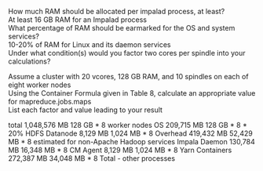   How much RAM should be allocated per impalad process, at least?  
At least 16 GB RAM for an Impalad process  
  What percentage of RAM should be earmarked for the OS and system services?  
10-20% of RAM for Linux and its daemon services  
  Under what condition(s) would you factor two cores per spindle into your calculations?  

  Assume a cluster with 20 vcores, 128 GB RAM, and 10 spindles on each of eight worker nodes  
  Using the Container Formula given in Table 8, calculate an appropriate value for mapreduce.jobs.maps  
  List each factor and value leading to your result  



total            1,048,576 MB      128 GB * 8 worker nodes
OS                 209,715 MB      128 GB * 8 * 20%
HDFS Datanode        8,129 MB    1,024 MB * 8
Overhead           419,432 MB   52,429 MB * 8 estimated for non-Apache Hadoop services 
Impala Daemon      130,784 MB   16,348 MB * 8
CM Agent             8,129 MB    1,024 MB * 8
Yarn Containers    272,387 MB   34,048 MB * 8 Total - other processes
